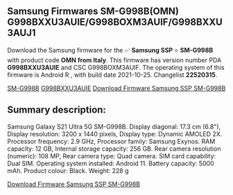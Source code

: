 <h2>Samsung Firmwares SM-G998B(OMN) G998BXXU3AUIE/G998BOXM3AUIF/G998BXXU3AUJ1</h2>
Download the Samsung firmware for the ✅ <strong>Samsung SSP </strong> ⭐ <strong>SM-G998B</strong> with product code <strong>OMN</strong> <strong> from Italy</strong>. This firmware has version number PDA <strong>G998BXXU3AUIE</strong> and CSC G998BOXM3AUIF. The operating system of this firmware is Android R , with build date 2021-10-25. Changelist <strong>22520315</strong>.


[SM-G998B](https://samfirm.shop/samsung/model/SM-G998B)
[G998BXXU3AUIE](https://samfirm.shop/samsung/pda/G998BXXU3AUIE)
[Download Firmware Samsung SSP SM-G998B](https://samfirm.shop/samsung/firmware/467987)
<h2>Summary description:</h2>
<p>Samsung Galaxy S21 Ultra 5G SM-G998B. Display diagonal: 17.3 cm (6.8"), Display resolution: 3200 x 1440 pixels, Display type: Dynamic AMOLED 2X. Processor frequency: 2.9 GHz, Processor family: Samsung Exynos. RAM capacity: 12 GB, Internal storage capacity: 256 GB. Rear camera resolution (numeric): 108 MP, Rear camera type: Quad camera. SIM card capability: Dual SIM. Operating system installed: Android 11. Battery capacity: 5000 mAh. Product colour: Black. Weight: 228 g</p>


[Download Firmware Samsung SSP SM-G998B](https://samfirm.shop/samsung/firmware/467987)
